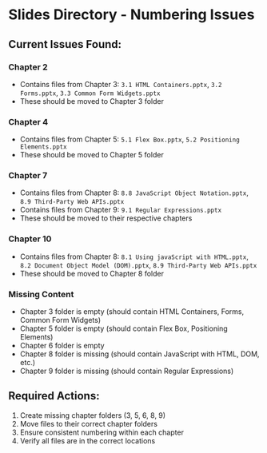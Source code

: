 # Slides Directory - Numbering Issues

## Current Issues Found:

### Chapter 2
- Contains files from Chapter 3: `3.1 HTML Containers.pptx`, `3.2 Forms.pptx`, `3.3 Common Form Widgets.pptx`
- These should be moved to Chapter 3 folder

### Chapter 4  
- Contains files from Chapter 5: `5.1 Flex Box.pptx`, `5.2 Positioning Elements.pptx`
- These should be moved to Chapter 5 folder

### Chapter 7
- Contains files from Chapter 8: `8.8 JavaScript Object Notation.pptx`, `8.9 Third-Party Web APIs.pptx`
- Contains files from Chapter 9: `9.1 Regular Expressions.pptx`
- These should be moved to their respective chapters

### Chapter 10
- Contains files from Chapter 8: `8.1 Using javaScript with HTML.pptx`, `8.2 Document Object Model (DOM).pptx`, `8.9 Third-Party Web APIs.pptx`
- These should be moved to Chapter 8 folder

### Missing Content
- Chapter 3 folder is empty (should contain HTML Containers, Forms, Common Form Widgets)
- Chapter 5 folder is empty (should contain Flex Box, Positioning Elements)
- Chapter 6 folder is empty
- Chapter 8 folder is missing (should contain JavaScript with HTML, DOM, etc.)
- Chapter 9 folder is missing (should contain Regular Expressions)

## Required Actions:
1. Create missing chapter folders (3, 5, 6, 8, 9)
2. Move files to their correct chapter folders
3. Ensure consistent numbering within each chapter
4. Verify all files are in the correct locations
